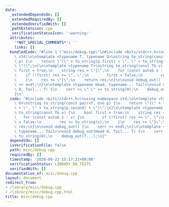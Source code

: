 ```yaml
---
data:
  _extendedDependsOn: []
  _extendedRequiredBy: []
  _extendedVerifiedWith: []
  _pathExtension: cpp
  _verificationStatusIcon: ':warning:'
  attributes:
    '*NOT_SPECIAL_COMMENTS*': ''
    links: []
  bundledCode: "#line 1 \"misc/debug.cpp\"\n#include <bits/stdc++.h>\nusing namespace\
    \ std;\n\ntemplate <typename T, typename U>\nstring to_string(const pair<T, U>&\
    \ p) {\n    return \"(\" + to_string(p.first) + \", \" + to_string(p.second) +\
    \ \")\";\n}\n\ntemplate <typename T>\nstring to_string(const T& v) {\n    bool\
    \ first = true;\n    string res = \"{\";\n    for (const auto& x : v) {\n    \
    \    if (!first) res += \", \";\n        first = false;\n        res += to_string(x);\n\
    \    }\n    res += \"}\";\n    return res;\n}\n\nvoid debug_out() {\n    cerr\
    \ << endl;\n}\n\ntemplate <typename Head, typename... Tail>\nvoid debug_out(Head\
    \ H, Tail... T) {\n    cerr << \" \" << to_string(H);\n    debug_out(T...);\n\
    }\n"
  code: "#include <bits/stdc++.h>\nusing namespace std;\n\ntemplate <typename T, typename\
    \ U>\nstring to_string(const pair<T, U>& p) {\n    return \"(\" + to_string(p.first)\
    \ + \", \" + to_string(p.second) + \")\";\n}\n\ntemplate <typename T>\nstring\
    \ to_string(const T& v) {\n    bool first = true;\n    string res = \"{\";\n \
    \   for (const auto& x : v) {\n        if (!first) res += \", \";\n        first\
    \ = false;\n        res += to_string(x);\n    }\n    res += \"}\";\n    return\
    \ res;\n}\n\nvoid debug_out() {\n    cerr << endl;\n}\n\ntemplate <typename Head,\
    \ typename... Tail>\nvoid debug_out(Head H, Tail... T) {\n    cerr << \" \" <<\
    \ to_string(H);\n    debug_out(T...);\n}"
  dependsOn: []
  isVerificationFile: false
  path: misc/debug.cpp
  requiredBy: []
  timestamp: '2020-09-22 15:17:21+09:00'
  verificationStatus: LIBRARY_NO_TESTS
  verifiedWith: []
documentation_of: misc/debug.cpp
layout: document
redirect_from:
- /library/misc/debug.cpp
- /library/misc/debug.cpp.html
title: misc/debug.cpp
---
```

